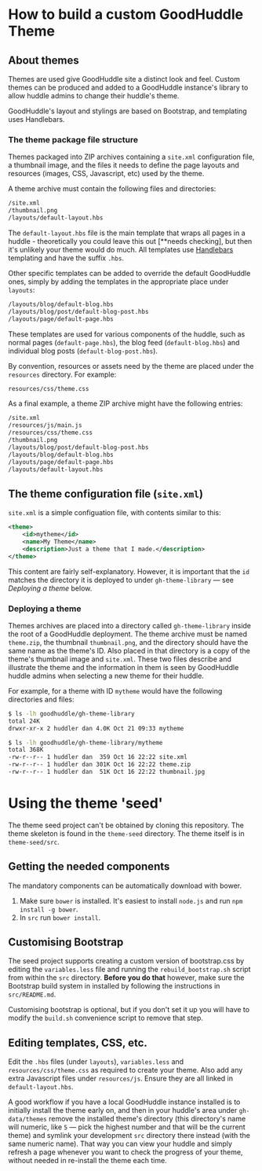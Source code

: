 # How to build a custom GoodHuddle Theme

## About themes

Themes are used give GoodHuddle site a distinct look and feel. Custom themes
can be produced and added to a GoodHuddle instance's library to allow huddle
admins to change their huddle's theme.

GoodHuddle's layout and stylings are based on Bootstrap, and templating uses
Handlebars.

### The theme package file structure

Themes packaged into ZIP archives containing a `site.xml` configuration file,
a thumbnail image, and the files it needs to define the page layouts and 
resources (images, CSS, Javascript, etc) used by the theme.

A theme archive must contain the following files and directories:

```sh
/site.xml
/thumbnail.png
/layouts/default-layout.hbs
```

The `default-layout.hbs` file is the main template that wraps all pages 
in a huddle - theoretically you could leave this out [**needs checking], 
but then it's unlikely your theme would do much. All templates use [Handlebars](http://handlebarsjs.com/) templating and have the suffix
`.hbs`.

Other specific templates can be added to override the default GoodHuddle
ones, simply by adding the templates in the appropriate place under `layouts`:

```sh
/layouts/blog/default-blog.hbs
/layouts/blog/post/default-blog-post.hbs
/layouts/page/default-page.hbs
```

These templates are used for various components of the huddle, such as 
normal pages (`default-page.hbs`), the blog feed (`default-blog.hbs`)
and individual blog posts (`default-blog-post.hbs`).

By convention, resources or assets need by the theme are placed under the
`resources` directory. For example:

```sh
resources/css/theme.css
```

As a final example, a theme ZIP archive might have the following 
entries:

```sh
/site.xml
/resources/js/main.js
/resources/css/theme.css
/thumbnail.png
/layouts/blog/post/default-blog-post.hbs
/layouts/blog/default-blog.hbs
/layouts/page/default-page.hbs
/layouts/default-layout.hbs
```

## The theme configuration file (`site.xml`)

`site.xml` is a simple configuation file, with contents similar to this:

```xml
<theme>
    <id>mytheme</id>
    <name>My Theme</name>
    <description>Just a theme that I made.</description>
</theme>
```

This content are fairly self-explanatory. However, it is important that
the `id` matches the directory it is deployed to under `gh-theme-library` 
&mdash; see *Deploying a theme* below.

### Deploying a theme

Themes archives are placed into a directory called `gh-theme-library` inside
the root of a GoodHuddle deployment. The theme archive must be named 
`theme.zip`, the thumbnail `thumbnail.png`, and the directory should have
the same name as the theme's ID. Also placed in that directory is a copy
of the theme's thumbnail image and `site.xml`. These two files describe and 
illustrate the theme and the information in them is seen by GoodHuddle 
huddle admins when selecting a new theme for their huddle.

For example, for a theme with ID `mytheme` would have the following 
directories and files:

```sh
$ ls -lh goodhuddle/gh-theme-library
total 24K
drwxr-xr-x 2 huddler dan 4.0K Oct 21 09:33 mytheme

$ ls -lh goodhuddle/gh-theme-library/mytheme
total 368K
-rw-r--r-- 1 huddler dan  359 Oct 16 22:22 site.xml
-rw-r--r-- 1 huddler dan 301K Oct 16 22:22 theme.zip
-rw-r--r-- 1 huddler dan  51K Oct 16 22:22 thumbnail.jpg
```

# Using the theme 'seed'

The theme seed project can't be obtained by cloning this repository. The
theme skeleton is found in the `theme-seed` directory. The theme itself
is in `theme-seed/src`.

## Getting the needed components

The mandatory components can be automatically download with bower.

1. Make sure `bower` is installed. It's easiest to install `node.js`
and run `npm install -g bower`.
2. In `src` run `bower install`.

## Customising Bootstrap

The seed project supports creating a custom version of bootstrap.css by
editing the `variables.less` file and running the `rebuild_bootstrap.sh`
script from within the `src` directory. **Before you do that** however, make
sure the Bootstrap build system in installed by following the instructions
in `src/README.md`.

Customising bootstrap is optional, but if you  don't set it up you will have 
to modify the `build.sh` convenience script to remove that step.

## Editing templates, CSS, etc.

Edit the `.hbs` files (under `layouts`), `variables.less` and `resources/css/theme.css` as required to create your theme. Also add any
extra Javascript files under `resources/js`. Ensure they are all linked
in `default-layout.hbs`.

A good workflow if you have a local GoodHuddle instance installed is to 
initially install the theme early on, and then in your huddle's area under 
`gh-data/themes` remove the installed theme's directory (this
directory's name will numeric, like `5` &mdash; pick the highest number 
and that will be the current theme)  and symlink your development `src` 
directory there instead (with the same numeric name).
That way you can view your huddle and simply refresh a page 
whenever you want to check the progress of your theme, without needed in 
re-install the theme each time.

